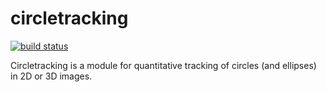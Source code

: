 circletracking
==============

[![build status](https://travis-ci.org/caspervdw/circletracking.png?branch=master)](https://travis-ci.org/caspervdw/circletracking)

Circletracking is a module for quantitative tracking of circles (and ellipses) in 2D or 3D images.
